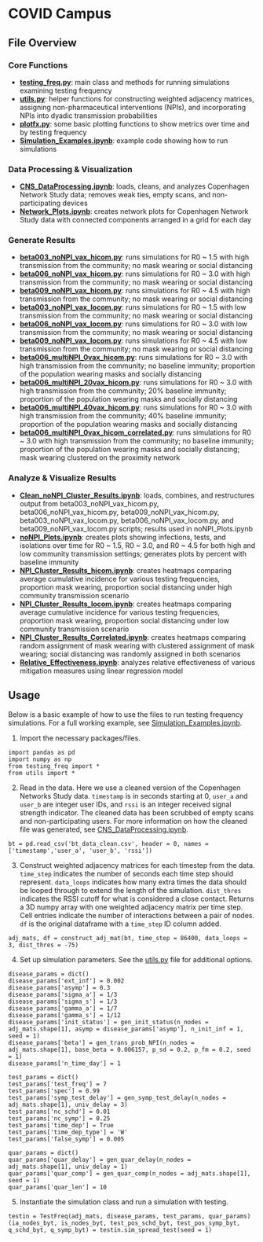 # COVID Campus

## File Overview
### Core Functions
* [**testing_freq.py**](https://github.com/hhambridge/Testing-Frequency/blob/master/Code/testing_freq.py): main class and methods for running simulations examining testing frequency
* [**utils.py**](https://github.com/hhambridge/Testing-Frequency/blob/master/Code/utils.py): helper functions for constructing weighted adjacency matrices, assigning non-pharmaceutical interventions (NPIs), and incorporating NPIs into dyadic transmission probabilities
* [**plotfx.py**](https://github.com/hhambridge/COVID-Campus/blob/master/Code/plotfx.py): some basic plotting functions to show metrics over time and by testing frequency
* [**Simulation_Examples.ipynb**](https://github.com/hhambridge/Testing-Frequency/blob/master/Code/Simulation_Examples.ipynb): example code showing how to run simulations

### Data Processing & Visualization
* [**CNS_DataProcessing.ipynb**](https://github.com/hhambridge/COVID-Campus/blob/master/Code/CNS_DataProcessing.ipynb): loads, cleans, and analyzes Copenhagen Network Study data; removes weak ties, empty scans, and non-participating devices
* [**Network_Plots.ipynb**](https://github.com/hhambridge/COVID-Campus/blob/master/Code/Network_Plots.ipynb): creates network plots for Copenhagen Network Study data with connected components arranged in a grid for each day

### Generate Results
* [**beta003_noNPI_vax_hicom.py**](https://github.com/hhambridge/COVID-Campus/blob/master/Code/beta003_noNPI_vax_hicom.py): runs simulations for R0 ~ 1.5 with high transmission from the community; no mask wearing or social distancing
* [**beta006_noNPI_vax_hicom.py**](https://github.com/hhambridge/COVID-Campus/blob/master/Code/beta006_noNPI_vax_hicom.py): runs simulations for R0 ~ 3.0 with high transmission from the community; no mask wearing or social distancing
* [**beta009_noNPI_vax_hicom.py**](https://github.com/hhambridge/COVID-Campus/blob/master/Code/beta009_noNPI_vax_hicom.py): runs simulations for R0 ~ 4.5 with high transmission from the community; no mask wearing or social distancing
* [**beta003_noNPI_vax_locom.py**](https://github.com/hhambridge/COVID-Campus/blob/master/Code/beta003_noNPI_vax_locom.py): runs simulations for R0 ~ 1.5 with low transmission from the community; no mask wearing or social distancing
* [**beta006_noNPI_vax_locom.py**](https://github.com/hhambridge/COVID-Campus/blob/master/Code/beta006_noNPI_vax_locom.py): runs simulations for R0 ~ 3.0 with low transmission from the community; no mask wearing or social distancing
* [**beta009_noNPI_vax_locom.py**](https://github.com/hhambridge/COVID-Campus/blob/master/Code/beta009_noNPI_vax_locom.py): runs simulations for R0 ~ 4.5 with low transmission from the community; no mask wearing or social distancing
* [**beta006_multiNPI_0vax_hicom.py**](https://github.com/hhambridge/COVID-Campus/blob/master/Code/beta006_multiNPI_0vax_hicom.py): runs simulations for R0 ~ 3.0 with high transmission from the community; no baseline immunity; proportion of the population wearing masks and socially distancing
* [**beta006_multiNPI_20vax_hicom.py**](https://github.com/hhambridge/COVID-Campus/blob/master/Code/beta006_multiNPI_20vax_hicom.py): runs simulations for R0 ~ 3.0 with high transmission from the community; 20% baseline immunity; proportion of the population wearing masks and socially distancing
* [**beta006_multiNPI_40vax_hicom.py**](https://github.com/hhambridge/COVID-Campus/blob/master/Code/beta006_multiNPI_40vax_hicom.py): runs simulations for R0 ~ 3.0 with high transmission from the community; 40% baseline immunity; proportion of the population wearing masks and socially distancing
* [**beta006_multiNPI_0vax_hicom_correlated.py**](https://github.com/hhambridge/COVID-Campus/blob/master/Code/beta006_multiNPI_0vax_hicom_correlated.py): runs simulations for R0 ~ 3.0 with high transmission from the community; no baseline immunity; proportion of the population wearing masks and socially distancing; mask wearing clustered on the proximity network

### Analyze & Visualize Results
* [**Clean_noNPI_Cluster_Results.ipynb**](https://github.com/hhambridge/COVID-Campus/blob/master/Code/Clean_noNPI_Cluster_Results.ipynb): loads, combines, and restructures output from beta003_noNPI_vax_hicom.py, beta006_noNPI_vax_hicom.py, beta009_noNPI_vax_hicom.py, beta003_noNPI_vax_locom.py, beta006_noNPI_vax_locom.py, and beta009_noNPI_vax_locom.py scripts; results used in noNPI_Plots.ipynb
* [**noNPI_Plots.ipynb**](https://github.com/hhambridge/COVID-Campus/blob/master/Code/noNPI_Plots.ipynb): creates plots showing infections, tests, and isolations over time for R0 ~ 1.5, R0 ~ 3.0, and R0 ~ 4.5 for both high and low community transmission settings; generates plots by percent with baseline immunity
* [**NPI_Cluster_Results_hicom.ipynb**](https://github.com/hhambridge/COVID-Campus/blob/master/Code/NPI_Cluster_Results_hicom.ipynb): creates heatmaps comparing average cumulative incidence for various testing frequencies, proportion mask wearing, proportion social distancing under high community transmission scenario
* [**NPI_Cluster_Results_locom.ipynb**](https://github.com/hhambridge/COVID-Campus/blob/master/Code/NPI_Cluster_Results_locom.ipynb): creates heatmaps comparing average cumulative incidence for various testing frequencies, proportion mask wearing, proportion social distancing under low community transmission scenario
* [**NPI_Cluster_Results_Correlated.ipynb**](https://github.com/hhambridge/COVID-Campus/blob/master/Code/NPI_Cluster_Results_Correlated.ipynb): creates heatmaps comparing random assignment of mask wearing with clustered assignment of mask wearing; social distancing was randomly assigned in both scenarios
* [**Relative_Effectiveness.ipynb**](https://github.com/hhambridge/COVID-Campus/blob/master/Code/Relative_Effectiveness.ipynb): analyzes relative effectiveness of various mitigation measures using linear regression model

## Usage
Below is a basic example of how to use the files to run testing frequency simulations. For a full working example, see [Simulation_Examples.ipynb](https://github.com/hhambridge/Testing-Frequency/blob/master/Code/Simulation_Examples.ipynb).

1. Import the necessary packages/files.
```
import pandas as pd
import numpy as np
from testing_freq import *
from utils import *
```
2. Read in the data. Here we use a cleaned version of the Copenhagen Networks Study data. `timestamp` is in seconds starting at 0, `user_a` and `user_b` are integer user IDs, and `rssi` is an integer received signal strength indicator. The cleaned data has been scrubbed of empty scans and non-participating users. For more information on how the cleaned file was generated, see [CNS_DataProcessing.ipynb](https://github.com/hhambridge/Testing-Frequency/blob/master/Code/CNS_DataProcessing.ipynb).
```
bt = pd.read_csv('bt_data_clean.csv', header = 0, names = ['timestamp','user_a', 'user_b', 'rssi'])
```
3. Construct weighted adjacency matrices for each timestep from the data. `time_step` indicates the number of seconds each time step should represent. `data_loops` indicates how many extra times the data should be looped through to extend the length of the simulation. `dist_thres` indicates the RSSI cutoff for what is considered a close contact. Returns a 3D numpy array with one weighted adjacency matrix per time step. Cell entries indicate the number of interactions between a pair of nodes. `df` is the original dataframe with a `time_step` ID column added.
```
adj_mats, df = construct_adj_mat(bt, time_step = 86400, data_loops = 3, dist_thres = -75)
```
4. Set up simulation parameters. See the [utils.py](https://github.com/hhambridge/Testing-Frequency/blob/master/Code/utils.py) file for additional options.
```
disease_params = dict()
disease_params['ext_inf'] = 0.002
disease_params['asymp'] = 0.3
disease_params['sigma_a'] = 1/3
disease_params['sigma_s'] = 1/3
disease_params['gamma_a'] = 1/7
disease_params['gamma_s'] = 1/12
disease_params['init_status'] = gen_init_status(n_nodes = adj_mats.shape[1], asymp = disease_params['asymp'], n_init_inf = 1, seed = 1)
disease_params['beta'] = gen_trans_prob_NPI(n_nodes = adj_mats.shape[1], base_beta = 0.006157, p_sd = 0.2, p_fm = 0.2, seed = 1)
disease_params['n_time_day'] = 1

test_params = dict()
test_params['test_freq'] = 7
test_params['spec'] = 0.99
test_params['symp_test_delay'] = gen_symp_test_delay(n_nodes = adj_mats.shape[1], univ_delay = 3)
test_params['nc_schd'] = 0.01 
test_params['nc_symp'] = 0.25
test_params['time_dep'] = True
test_params['time_dep_type'] = 'W'
test_params['false_symp'] = 0.005

quar_params = dict()
quar_params['quar_delay'] = gen_quar_delay(n_nodes = adj_mats.shape[1], univ_delay = 1)
quar_params['quar_comp'] = gen_quar_comp(n_nodes = adj_mats.shape[1], seed = 1)
quar_params['quar_len'] = 10
```
5. Instantiate the simulation class and run a simulation with testing.
```
testin = TestFreq(adj_mats, disease_params, test_params, quar_params)
(ia_nodes_byt, is_nodes_byt, test_pos_schd_byt, test_pos_symp_byt, q_schd_byt, q_symp_byt) = testin.sim_spread_test(seed = 1)
```
